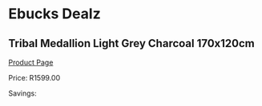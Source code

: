 
# Ebucks Dealz
## Tribal Medallion Light Grey Charcoal 170x120cm
[Product Page](https://www.ebucks.com/web/shop/productSelected.do?prodId=1210210699&catId=1209942745)

Price: R1599.00

Savings: 


	